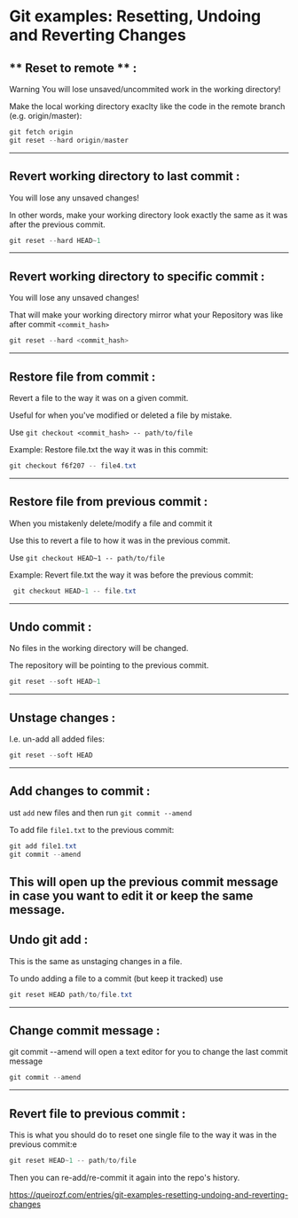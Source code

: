 # Git examples: Resetting, Undoing and Reverting Changes


## ** Reset to remote ** :
Warning You will lose unsaved/uncommited work in the working directory!

Make the local working directory exaclty like the code in the remote branch (e.g. origin/master):
```powershell
git fetch origin
git reset --hard origin/master
```
---
## **Revert working directory to last commit** :
You will lose any unsaved changes!

In other words, make your working directory look exactly the same as it was after the previous commit.
```powershell
git reset --hard HEAD~1
```
---
## **Revert working directory to specific commit** :

You will lose any unsaved changes!

That will make your working directory mirror what your Repository was like after commit `<commit_hash>`

```powershell
git reset --hard <commit_hash>
```
---
## **Restore file from commit** :
Revert a file to the way it was on a given commit.

Useful for when you've modified or deleted a file by mistake.

Use `git checkout <commit_hash> -- path/to/file`

Example: Restore file.txt the way it was in this commit:
```powershell
git checkout f6f207 -- file4.txt
```
---

## **Restore file from previous commit** :

When you mistakenly delete/modify a file and commit it

Use this to revert a file to how it was in the previous commit.

Use `git checkout HEAD~1 -- path/to/file`

Example: Revert file.txt the way it was before the previous commit:

```powershell
 git checkout HEAD~1 -- file.txt
```
---

## **Undo commit** :
No files in the working directory will be changed.

The repository will be pointing to the previous commit.
```powershell
git reset --soft HEAD~1
```
---
## **Unstage changes** :
I.e. un-add all added files:
```powershell
git reset --soft HEAD
```
---
## **Add changes to commit** :
ust `add` new files and then run `git commit --amend`

To add file `file1.txt` to the previous commit:
```powershell
git add file1.txt
git commit --amend
```
This will open up the previous commit message in case you want to edit it or keep the same message.
---
## **Undo git add** :
This is the same as unstaging changes in a file.

To undo adding a file to a commit (but keep it tracked) use
```powershell
git reset HEAD path/to/file.txt
```
---
## **Change commit message** :
git commit --amend will open a text editor for you to change the last commit message
```powershell
git commit --amend
```

---
## **Revert file to previous commit** :
This is what you should do to reset one single file to the way it was in the previous commit:e
```powershell
git reset HEAD~1 -- path/to/file
```
Then you can re-add/re-commit it again into the repo's history.


https://queirozf.com/entries/git-examples-resetting-undoing-and-reverting-changes
